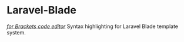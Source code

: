 Laravel-Blade
=============
[*for Brackets code editor*](http://brackets.io/)
Syntax highlighting for Laravel Blade template system.

